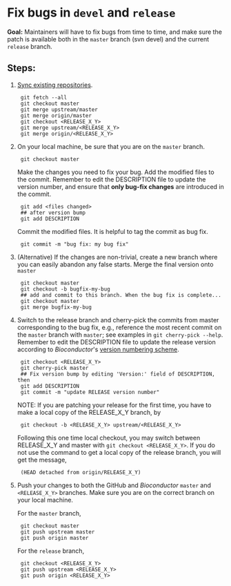 # Fix bugs in `devel` and  `release`

__Goal:__ Maintainers will have to fix bugs from time to time, and
make sure the patch is available both in the `master` branch (svn
devel) and the current `release` branch.

## Steps:

1. [Sync existing repositories][].

        git fetch --all
        git checkout master
        git merge upstream/master
        git merge origin/master
        git checkout <RELEASE_X_Y>
        git merge upstream/<RELEASE_X_Y>
        git merge origin/<RELEASE_X_Y>

1. On your local machine, be sure that you are on the `master` branch.

        git checkout master

   Make the changes you need to fix your bug. Add the modified files
   to the commit. Remember to edit the DESCRIPTION file to update the
   version number, and ensure that __only bug-fix changes__ are
   introduced in the commit.

        git add <files changed>
        ## after version bump
        git add DESCRIPTION

   Commit the modified files. It is helpful to tag the commit as bug
   fix.

        git commit -m "bug fix: my bug fix"

1. (Alternative) If the changes are non-trivial, create a new branch
   where you can easily abandon any false starts. Merge the final
   version onto `master`

        git checkout master
        git checkout -b bugfix-my-bug
        ## add and commit to this branch. When the bug fix is complete...
        git checkout master
        git merge bugfix-my-bug

1. Switch to the release branch and cherry-pick the commits from
   master corresponding to the bug fix, e.g., reference the most
   recent commit on the `master` branch with `master`; see examples in
   `git cherry-pick --help`. Remember to edit the DESCRIPTION file to
   update the release version according to _Bioconductor_'s
   [version numbering scheme][].

        git checkout <RELEASE_X_Y>
        git cherry-pick master
        ## Fix version bump by editing 'Version:' field of DESCRIPTION, then
        git add DESCRIPTION
        git commit -m "update RELEASE version number"

    NOTE: If you are patching your release for the first time, you have to make
    a local copy of the RELEASE_X_Y branch, by

        git checkout -b <RELEASE_X_Y> upstream/<RELEASE_X_Y>

    Following this one time local checkout, you may switch between RELEASE_X_Y
    and master with `git checkout <RELEASE_X_Y>`. If you do not use the command
    to get a local copy of the release branch, you will get the message,

        (HEAD detached from origin/RELEASE_X_Y)

1. Push your changes to both the GitHub and _Bioconductor_ `master`
   and `<RELEASE_X_Y>` branches. Make sure you are on the correct
   branch on your local machine.

   For the `master` branch,

        git checkout master
        git push upstream master
        git push origin master

   For the `release` branch,

        git checkout <RELEASE_X_Y>
        git push upstream <RELEASE_X_Y>
        git push origin <RELEASE_X_Y>

[version numbering scheme]: /developers/how-to/version-numbering
[Sync existing repositories]: ../sync-existing-repositories
